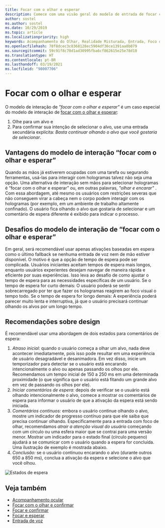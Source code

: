 ```yaml
---
title: Focar com o olhar e esperar
description: Comece com uma visão geral do modelo de entrada de focar com olhar e esperar, incluindo modelos de interação, diretrizes de design e desafios exclusivos.
author: sostel
ms.author: sostel
ms.date: 10/29/2019
ms.topic: article
ms.localizationpriority: high
keywords: Acompanhamento do Olhar, Realidade Misturada, Entrada, Foco do Olhar, Direcionamento de Foco, HoloLens 2, Seleção baseada no Olhar, Permanência, headset de realidade misturada, headset do windows mixed reality, headset de realidade virtual, HoloLens, MRTK, Kit de Ferramentas de Realidade Misturada, design
ms.openlocfilehash: 78f8dcec3c8368128ec5904df36ce1391aa8b879
ms.sourcegitcommit: 59c91f8c70d1ad30995fba6cf862615e25e78d10
ms.translationtype: HT
ms.contentlocale: pt-BR
ms.lasthandoff: 03/19/2021
ms.locfileid: "98007706"
---
```

# <a name="eye-gaze-and-dwell"></a>Focar com o olhar e esperar

O modelo de interação de _"focar com o olhar e esperar"_ é um caso especial do modelo de interação de [focar com o olhar e esperar](gaze-and-commit.md):
1. Olhe para um alvo e 
2. Para confirmar sua intenção de selecionar o alvo, use uma entrada secundária explícita: _Basta continuar olhando o alvo que você gostaria de selecionar_.

## <a name="advantages-of-the-eye-gaze-and-dwell-interaction-model"></a>Vantagens do modelo de interação “focar com o olhar e esperar” 

Quando as mãos já estiverem ocupadas com uma tarefa ou segurando ferramentas, usá-las para interagir com hologramas talvez não seja uma opção.
Uma alternativa de interação sem mãos para selecionar hologramas é “focar com o olhar e esperar” ou, em outras palavras, _"olhar e encarar"_ . Com essa abordagem, até mesmo os usuários com restrições severas que não conseguem virar a cabeça nem o corpo podem interagir com os hologramas (por exemplo, em um ambiente de trabalho altamente confinado).
O usuário fica olhando o alvo que gostaria de selecionar e um comentário de espera diferente é exibido para indicar o processo.

## <a name="challenges-of-the-eye-gaze-and-dwell-interaction-model"></a>Desafios do modelo de interação de “focar com o olhar e esperar”

Em geral, será recomendável usar apenas ativações baseadas em espera como o último fallback se nenhuma entrada de voz nem de mão estiver disponível. O motivo é que a opção de tempo de espera pode ser complicada. Usuários iniciantes aceitam tempos de espera mais longos, enquanto usuários experientes desejam navegar de maneira rápida e eficiente por suas experiências. Isso leva ao desafio de como ajustar o tempo de espera para as necessidades específicas de um usuário.
Se o tempo de espera for curto demais: O usuário poderá se sentir sobrecarregado por ter que fazer os hologramas reagirem ao foco visual o tempo todo. Se o tempo de espera for longo demais: A experiência poderá parecer muito lenta e interruptiva, já que o usuário precisará continuar olhando os alvos por um longo tempo.

## <a name="design-recommendations"></a>Recomendações sobre design

É recomendável usar uma abordagem de dois estados para comentários de espera:
1. *Atraso inicial*: quando o usuário começa a olhar um alvo, nada deve acontecer imediatamente, pois isso pode resultar em uma experiência de usuário desagradável e desanimadora. Em vez disso, inicie um temporizador para detectar se o usuário está encarando intencionalmente o alvo ou apenas passando os olhos por ele.
Recomendamos um tempo inicial de 150 a 250 ms em uma determinada proximidade (o que significa que o usuário está fitando um grande alvo em vez de passando os olhos por ele).  
2. *Iniciar comentários de espera:* depois de verificar se o usuário está olhando intencionalmente o alvo, comece a mostrar os comentários de espera para informar o usuário de que a ativação da espera está sendo iniciada. 
3. *Comentários contínuos:* embora o usuário continue olhando o alvo, mostre um indicador de progresso contínuo para que ele saiba que precisa continuar olhando. Especificamente para a entrada com foco de olhar, recomendamos _atrair a atenção visual do usuário_ começando com um círculo ou uma esfera maior que se contrai para uma versão menor. Mostrar um indicador para o estado final (círculo pequeno) ajudará a se comunicar com o usuário quando a espera for concluída. Uma ilustração de exemplo é mostrada abaixo. 
4. *Conclusão:* se o usuário continuou encarando o alvo (durante outros 650 a 850 ms), conclua a ativação da espera e selecione o alvo que você olhou.

![Estados de espera](images/eyes_dwellstate_recommendation.png)<br>

## <a name="see-also"></a>Veja também

* [Acompanhamento ocular](eye-tracking.md)
* [Focar com o olhar e confirmar](gaze-and-commit-eyes.md)
* [Focar e confirmar](gaze-and-commit.md)
* [Focar e esperar](gaze-and-dwell.md)
* [Entrada de voz](../out-of-scope/voice-design.md)
